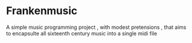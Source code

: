 # Frankenmusic
A simple music programming project , with modest pretensions , that aims to encapsulte all sixteenth century music into a single midi file
